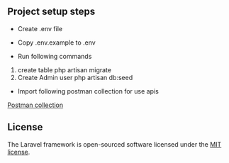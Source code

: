 ## Project setup steps
- Create .env file
- Copy .env.example to .env

- Run following commands
1) create table
php artisan migrate
2) Create Admin user
php artisan db:seed

- Import following postman collection for use apis

<a href="https://www.getpostman.com/collections/8c092c6a08439e33e6f9">Postman collection</a>

## License

The Laravel framework is open-sourced software licensed under the [MIT license](https://opensource.org/licenses/MIT).
